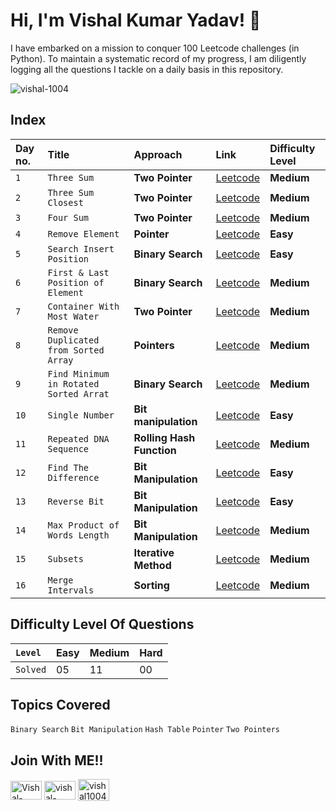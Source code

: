 # Hi, I'm Vishal Kumar Yadav! 👋
I have embarked on a mission to conquer 100 Leetcode challenges (in Python). To maintain a systematic record of my progress, I am diligently logging all the questions I tackle on a daily basis in this repository.

<p align="left"> <img src="https://komarev.com/ghpvc/?username=vishal-1004&label=Profile%20views&color=0e75b6&style=flat" alt="vishal-1004" /> </p>

## Index

| Day no. | Title    | Approach             | Link | Difficulty Level |
| :------ | :------- | :------------------- | :-----| :---------|
| `1` | `Three Sum` | **Two Pointer** | [Leetcode](https://leetcode.com/problems/3sum/description/) | **Medium** |
| `2` | `Three Sum Closest` | **Two Pointer** | [Leetcode](https://leetcode.com/problems/3sum-closest/description/) | **Medium** |
| `3` | `Four Sum` | **Two Pointer** | [Leetcode](https://leetcode.com/problems/4sum/description/) | **Medium** |
| `4` | `Remove Element` | **Pointer** | [Leetcode](https://leetcode.com/problems/remove-element/description/) | **Easy** |
| `5` | `Search Insert Position` | **Binary Search** | [Leetcode](https://leetcode.com/problems/search-insert-position/description/) | **Easy** |
| `6` | `First & Last Position of Element` | **Binary Search** | [Leetcode](https://leetcode.com/problems/find-first-and-last-position-of-element-in-sorted-array/) | **Medium** |
| `7` | `Container With Most Water` | **Two Pointer** | [Leetcode](https://leetcode.com/problems/container-with-most-water/) | **Medium** |
| `8` | `Remove Duplicated from Sorted Array` | **Pointers** | [Leetcode](https://leetcode.com/problems/remove-duplicates-from-sorted-array-ii/description/) | **Medium**|
| `9` | `Find Minimum in Rotated Sorted Arrat` | **Binary Search** | [Leetcode](https://leetcode.com/problems/find-minimum-in-rotated-sorted-array/description/) | **Medium** |
| `10` | `Single Number` | **Bit manipulation** | [Leetcode](https://leetcode.com/problems/single-number/description/) | **Easy** |
| `11` | `Repeated DNA Sequence` | **Rolling Hash Function** | [Leetcode](https://leetcode.com/problems/repeated-dna-sequences/description/) | **Medium**|
|  `12` | `Find The Difference` | **Bit Manipulation** | [Leetcode](https://leetcode.com/problems/find-the-difference/description/) | **Easy**|
| `13` | `Reverse Bit` | **Bit Manipulation** | [Leetcode](https://leetcode.com/problems/reverse-bits/description/) | **Easy** |
| `14` | `Max Product of Words Length` | **Bit Manipulation** | [Leetcode](https://leetcode.com/problems/maximum-product-of-word-lengths/description/) | **Medium** |
| `15` | `Subsets` | **Iterative Method** | [Leetcode](https://leetcode.com/problems/subsets/) | **Medium** |
| `16` | `Merge Intervals` | **Sorting** | [Leetcode](https://leetcode.com/problems/merge-intervals/description/) | **Medium** |


## Difficulty Level Of Questions

|`Level` | **Easy** | **Medium** | **Hard** |
| :----- | :------- | :--------- | :------- |
|`Solved` | 05 | 11 | 00 |

## Topics Covered

`Binary Search` `Bit Manipulation` `Hash Table` `Pointer` `Two Pointers` 

## Join With ME!!
<p align="left">
<a href="https://github.com/Vishal-1004" target="_blank"><img align="center" src="https://logos-world.net/wp-content/uploads/2020/11/GitHub-Symbol.png" alt="Vishal-1004" height="30" width="50"/></a>
<a href="https://www.linkedin.com/in/vishal-kumar-yadav-8085a3232/" target="_blank"><img align="center" src="https://myclouddoor.com/wp-content/uploads/2019/11/Linkedin-logo.png" alt="vishal-kumar-yadav-8085a3232" height="30" width="50"/></a>
<a href="https://leetcode.com/vishal100403/" target="_blank"><img align="center" src="https://mayukhkchanda.github.io/portfolio/assets/images/leetcode-logo.png" alt="vishal100403" height="35" width="50"/></a>
</p>